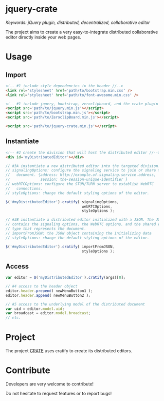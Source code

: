 # jquery-crate

<i>Keywords: jQuery plugin, distributed, decentralized, collaborative editor </i>

The project aims to create a very easy-to-integrate distributed collaborative
editor directly inside your web pages.


# Usage

## Import
```html
<!-- #1 include style dependencies in the header //-->
<link rel='stylesheet' href='path/to/bootstrap.min.css' />
<link rel='stylesheet' href='path/to/font-awesome.min.css' />
```

```html
<!-- #1 include jquery, bootstrap, zeroclipboard, and the crate plugin //-->
<script src='path/to/jquery.min.js'></script>
<script src='path/to/bootstrap.min.js'></script>
<script src='path/to/ZeroclipBoard.min.js'></script>

<script src='path/to/jquery-crate.min.js'></script>
```

## Instantiate
```html
<!-- #2 create the division that will host the distributed editor //-->
<div id='myDistributedEditor'></div>
```

```javascript
// #3A instantiate a new distributed editor into the targeted division.
// signalingOptions: configure the signaling service to join or share the
//   document. {address: http://example.of.signaling.service.address,
//              session: the-session-unique-identifier }
// webRTCOptions: configure the STUN/TURN server to establish WebRTC
//   connections.
// styleOptions: change the default styling options of the editor.

$('#myDistributedEditor').cratify( signalingOptions,
                                   webRTCOptions,                                   
                                   styleOptions );
```

```javascript
// #3B instantiate a distributed editor initialized with a JSON. The JSON
// contains the signaling options, the WebRTC options, and the shared data
// type that represents the document.
// importFromJSON: the JSON object containing the initializing data
// styleOptions: change the default styling options of the editor.

$('#myDistributedEditor').cratify( importFromJSON,
                                   styleOptions );
```

## Access

```javascript
var editor = $('myDistributedEditor').cratify(args)[0];

// #4 access to the header object
editor.header.prepend( newMenuButton1 );
editor.header.append( newMenuButton2 );

// #5 access to the underlying model of the distributed document
var uid = editor.model.uid;
var broadcast = editor.model.broadcast;
// etc.
```

# Project

The project [CRATE](https://github.com/Chat-Wane/CRATE) uses cratify to create
its distributed editors.

# Contribute

Developers are very welcome to contribute!

Do not hesitate to request features or to report bugs!

